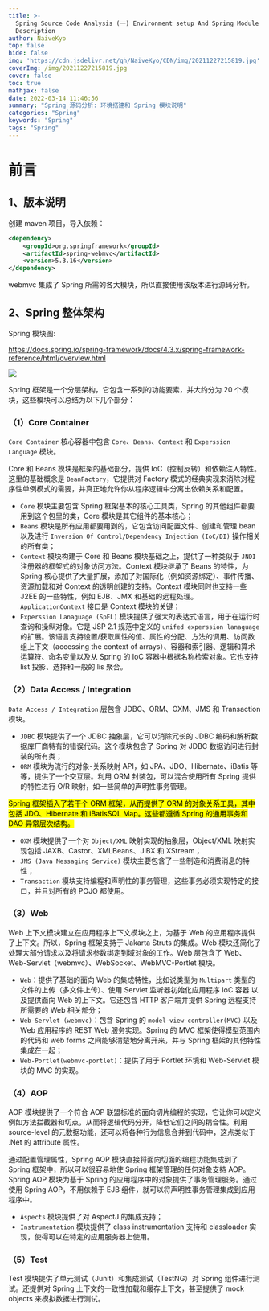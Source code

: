 ```yaml
---
title: >-
  Spring Source Code Analysis (一) Environment setup And Spring Module
  Description
author: NaiveKyo
top: false
hide: false
img: 'https://cdn.jsdelivr.net/gh/NaiveKyo/CDN/img/20211227215819.jpg'
coverImg: /img/20211227215819.jpg
cover: false
toc: true
mathjax: false
date: 2022-03-14 11:46:56
summary: "Spring 源码分析: 环境搭建和 Spring 模块说明"
categories: "Spring"
keywords: "Spring"
tags: "Spring"
---
```


# 前言

## 1、版本说明

创建 maven 项目，导入依赖：

```xml
<dependency>
    <groupId>org.springframework</groupId>
    <artifactId>spring-webmvc</artifactId>
    <version>5.3.16</version>
</dependency>
```

webmvc 集成了 Spring 所需的各大模块，所以直接使用该版本进行源码分析。



## 2、Spring 整体架构

Spring 模块图:

https://docs.spring.io/spring-framework/docs/4.3.x/spring-framework-reference/html/overview.html

![](https://cdn.jsdelivr.net/gh/NaiveKyo/CDN/img/20220314095143.png)

Spring 框架是一个分层架构，它包含一系列的功能要素，并大约分为 20 个模块，这些模块可以总结为以下几个部分：

### （1）Core Container

`Core Container` 核心容器中包含 `Core`、`Beans`、`Context` 和 `Experssion Language` 模块。

Core 和 Beans 模块是框架的基础部分，提供 IoC（控制反转）和依赖注入特性。这里的基础概念是 `BeanFactory`，它提供对 Factory 模式的经典实现来消除对程序性单例模式的需要，并真正地允许你从程序逻辑中分离出依赖关系和配置。

- `Core` 模块主要包含 Spring 框架基本的核心工具类，Spring 的其他组件都要用到这个包里的类，Core 模块是其它组件的基本核心；
- `Beans` 模块是所有应用都要用到的，它包含访问配置文件、创建和管理 bean 以及进行 `Inversion Of Control/Dependency Injection (IoC/DI)` 操作相关的所有类；
- `Context` 模块构建于 Core 和 Beans 模块基础之上，提供了一种类似于 `JNDI` 注册器的框架式的对象访问方法。Context 模块继承了 Beans 的特性，为 Spring 核心提供了大量扩展，添加了对国际化（例如资源绑定）、事件传播、资源加载和对 Context 的透明创建的支持。Context 模块同时也支持一些 J2EE 的一些特性，例如 EJB、JMX 和基础的远程处理。`ApplicationContext` 接口是 Context 模块的关键；
- `Experssion Lanaguage (SpEL)` 模块提供了强大的表达式语言，用于在运行时查询和操纵对象。它是 JSP 2.1 规范中定义的 `unifed experssion lanaguage` 的扩展。该语言支持设置/获取属性的值、属性的分配、方法的调用、访问数组上下文（accessing the context of arrays）、容器和索引器、逻辑和算术运算符、命名变量以及从 Spring 的 IoC 容器中根据名称检索对象。它也支持 list 投影、选择和一般的 lis 聚合。

### （2）Data Access / Integration

`Data Access / Integration` 层包含 JDBC、ORM、OXM、JMS 和 Transaction 模块。

- `JDBC` 模块提供了一个 JDBC 抽象层，它可以消除冗长的 JDBC 编码和解析数据库厂商特有的错误代码。这个模块包含了 Spring 对 JDBC 数据访问进行封装的所有类；
- `ORM` 模块为流行的对象-关系映射 API，如 JPA、JDO、Hibernate、iBatis 等等，提供了一个交互层。利用 ORM 封装包，可以混合使用所有 Spring 提供的特性进行 O/R 映射，如一些简单的声明性事务管理。

<mark>Spring 框架插入了若干个 ORM 框架，从而提供了 ORM 的对象关系工具，其中包括 JDO、Hibernate 和 iBatisSQL Map。这些都遵循 Spring 的通用事务和 DAO 异常层次结构。</mark>

- `OXM` 模块提供了一个对 `Object/XML` 映射实现的抽象层，Object/XML 映射实现包括 JAXB、Castor、XMLBeans、JiBX 和 XStream；
- `JMS (Java Messaging Service)` 模块主要包含了一些制造和消费消息的特性；
- `Transaction` 模块支持编程和声明性的事务管理，这些事务必须实现特定的接口，并且对所有的 POJO 都使用。

### （3）Web

Web 上下文模块建立在应用程序上下文模块之上，为基于 Web 的应用程序提供了上下文。所以，Spring 框架支持于 Jakarta Struts 的集成。Web 模块还简化了处理大部分请求以及将请求参数绑定到域对象的工作。Web 层包含了 Web、Web-Servlet（webmvc）、WebSocket、WebMVC-Portlet 模块。

- `Web`：提供了基础的面向 Web 的集成特性，比如说类型为 `Multipart` 类型的文件的上传（多文件上传）、使用 Servlet 监听器初始化应用程序 IoC 容器 以及提供面向 Web 的上下文。它还包含 HTTP 客户端并提供 Spring 远程支持所需要的 Web 相关部分；
- `Web-Servlet (webmvc)`：包含 Spring 的 `model-view-controller(MVC)` 以及 Web 应用程序的 REST Web 服务实现。Spring 的 MVC 框架使得模型范围内的代码和 web forms 之间能够清楚地分离开来，并与 Spring 框架的其他特性集成在一起；
- `Web-Portlet(webmvc-portlet)`：提供了用于 Portlet 环境和 Web-Servlet 模块的 MVC 的实现。

### （4）AOP

AOP 模块提供了一个符合 AOP 联盟标准的面向切片编程的实现，它让你可以定义例如方法拦截器和切点，从而将逻辑代码分开，降低它们之间的耦合性。利用 source-level 的元数据功能，还可以将各种行为信息合并到代码中，这点类似于 .Net 的 attribute 属性。

通过配置管理属性，Spring AOP 模块直接将面向切面的编程功能集成到了 Spring 框架中，所以可以很容易地使 Spring 框架管理的任何对象支持 AOP。Spring AOP 模块为基于 Spring 的应用程序中的对象提供了事务管理服务。通过使用 Spring AOP，不用依赖于 EJB 组件，就可以将声明性事务管理集成到应用程序中。

- `Aspects` 模块提供了对 AspectJ 的集成支持；
- `Instrumentation` 模块提供了 class instrumentation 支持和 classloader 实现，使得可以在特定的应用服务器上使用。

### （5）Test

Test 模块提供了单元测试（Junit）和集成测试（TestNG）对 Spring 组件进行测试。还提供对 Spring 上下文的一致性加载和缓存上下文，甚至提供了 mock objects 来模拟数据进行测试。

